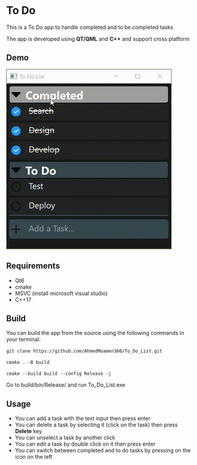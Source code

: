 # To Do 

This is a To Do app to handle completed and to be completed tasks 

The app is developed using **QT/QML** and **C++** and support cross platform

## Demo

![To Do Demo](images/To_Do_Demo.gif)

## Requirements
- Qt6
- cmake
- MSVC (install microsoft visual studio)
- C++17

## Build

You can build the app from the source using the following commands in your terminal:

```shell
git clone https://github.com/AhmedMoamen360/To_Do_List.git
```

```shell
cmake . -B build
```

```shell
cmake --build build --config Release -j
```

Go to build/bin/Release/ and run To_Do_List.exe

## Usage

- You can add a task with the text input then press enter
- You can delete a task by selecting it (click on the task) then press **Delete** key
- You can unselect a task by another click
- You can edit a task by double click on it then press enter
- You can switch between completed and to do tasks by pressing on the icon on the left